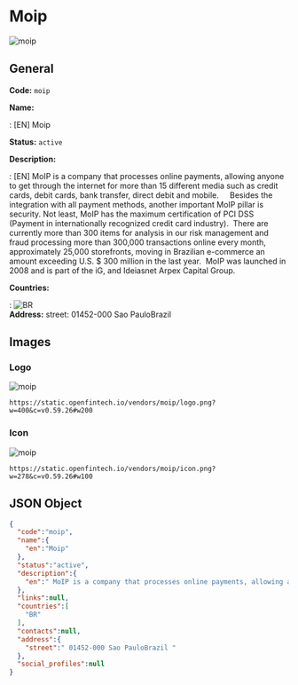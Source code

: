 
# Moip 
![moip](https://static.openfintech.io/vendors/moip/logo.png?w=400&c=v0.59.26#w200)  

## General 
 
**Code:** `moip` 
 
**Name:** 
 
:	[EN] Moip 
 
**Status:** `active` 
 
**Description:** 
 
: [EN]  MoIP is a company that processes online payments, allowing anyone to get through the internet for more than 15 different media such as credit cards, debit cards, bank transfer, direct debit and mobile.     Besides the integration with all payment methods, another important MoIP pillar is security. Not least, MoIP has the maximum certification of PCI DSS (Payment in internationally recognized credit card industry).  There are currently more than 300 items for analysis in our risk management and fraud processing more than 300,000 transactions online every month, approximately 25,000 storefronts, moving in Brazilian e-commerce an amount exceeding U.S. $ 300 million in the last year.  MoIP was launched in 2008 and is part of the iG, and Ideiasnet Arpex Capital Group.  
 
 
**Countries:** 
 
:	![BR](https://cdnjs.cloudflare.com/ajax/libs/flag-icon-css/3.3.0/flags/4x3/br.svg#w24)  
**Address:** 
street:  01452-000 Sao PauloBrazil  

## Images 

### Logo 
 
![moip](https://static.openfintech.io/vendors/moip/logo.png?w=400&c=v0.59.26#w200)  

```
https://static.openfintech.io/vendors/moip/logo.png?w=400&c=v0.59.26#w200
```  

### Icon 
 
![moip](https://static.openfintech.io/vendors/moip/icon.png?w=278&c=v0.59.26#w100)  

```
https://static.openfintech.io/vendors/moip/icon.png?w=278&c=v0.59.26#w100
```  

## JSON Object 

```json
{
  "code":"moip",
  "name":{
    "en":"Moip"
  },
  "status":"active",
  "description":{
    "en":" MoIP is a company that processes online payments, allowing anyone to get through the internet for more than 15 different media such as credit cards, debit cards, bank transfer, direct debit and mobile.\u00a0\u00a0 \u00a0 Besides the integration with all payment methods, another important MoIP pillar is security. Not least, MoIP has the maximum certification of PCI DSS (Payment in internationally recognized credit card industry).\u00a0 There are currently more than 300 items for analysis in our risk management and fraud processing more than 300,000 transactions online every month, approximately 25,000 storefronts, moving in Brazilian e-commerce an amount exceeding U.S. $ 300 million in the last year.\u00a0 MoIP was launched in 2008 and is part of the iG, and Ideiasnet Arpex Capital Group. "
  },
  "links":null,
  "countries":[
    "BR"
  ],
  "contacts":null,
  "address":{
    "street":" 01452-000 Sao PauloBrazil "
  },
  "social_profiles":null
}
```  

